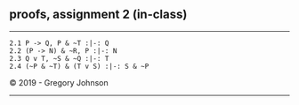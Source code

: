 ## proofs, assignment 2 (in-class)

---

~~~{.ProofChecker .JohnsonSL options="fonts tabindent render" guides="fitch" points="27" late-credit="20"}
2.1 P -> Q, P & ~T :|-: Q
2.2 (P -> N) & ~R, P :|-: N
2.3 Q v T, ~S & ~Q :|-: T
2.4 (~P & ~T) & (T v S) :|-: S & ~P
~~~

<p>&copy; 2019 - <script>document.write(new Date().getFullYear())</script> Gregory Johnson</p>

---

